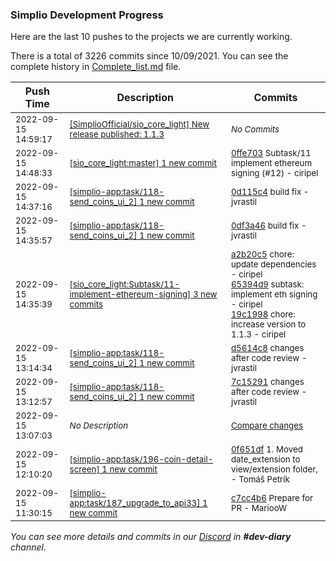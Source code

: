 
### Simplio Development Progress

Here are the last 10 pushes to the projects we are currently working.

There is a total of 3226 commits since 10/09/2021. You can see the complete history in
 [Complete_list.md](Complete_list.md) file.

| Push Time | Description | Commits |
| --- | --- | --- |
| <sub>2022-09-15 14:59:17</sub> | <sub>[[SimplioOfficial/sio_core_light] New release published: 1\.1\.3](https://github.com/SimplioOfficial/sio_core_light/releases/tag/1.1.3)</sub> | <sub>_No Commits_</sub> |
| <sub>2022-09-15 14:48:33</sub> | <sub>[[sio_core_light:master] 1 new commit](https://github.com/SimplioOfficial/sio_core_light/commit/0ffe703c9e94666cf49d9f29469f33206dfc49af)</sub> | <sub>[0ffe703](https://github.com/SimplioOfficial/sio_core_light/commit/0ffe703c9e94666cf49d9f29469f33206dfc49af) Subtask/11 implement ethereum signing (#12) - ciripel</sub> |
| <sub>2022-09-15 14:37:16</sub> | <sub>[[simplio-app:task/118\-send\_coins\_ui\_2] 1 new commit](https://github.com/SimplioOfficial/simplio-app/commit/0d115c4ab5f7f8026613d6841ddb2738bb3cc5bd)</sub> | <sub>[0d115c4](https://github.com/SimplioOfficial/simplio-app/commit/0d115c4ab5f7f8026613d6841ddb2738bb3cc5bd) build fix - jvrastil</sub> |
| <sub>2022-09-15 14:35:57</sub> | <sub>[[simplio-app:task/118\-send\_coins\_ui\_2] 1 new commit](https://github.com/SimplioOfficial/simplio-app/commit/0df3a46809f807598c9ede007ece6969d8a1d521)</sub> | <sub>[0df3a46](https://github.com/SimplioOfficial/simplio-app/commit/0df3a46809f807598c9ede007ece6969d8a1d521) build fix - jvrastil</sub> |
| <sub>2022-09-15 14:35:39</sub> | <sub>[[sio_core_light:Subtask/11\-implement\-ethereum\-signing] 3 new commits](https://github.com/SimplioOfficial/sio_core_light/compare/562534dd1267...19c1998652f4)</sub> | <sub>[a2b20c5](https://github.com/SimplioOfficial/sio_core_light/commit/a2b20c54803318c3cdc1318cc6de2a3cbc52596d) chore: update dependencies - ciripel<br>[65394d9](https://github.com/SimplioOfficial/sio_core_light/commit/65394d90706aca78def91c545b84974deacd9502) subtask: implement eth signing - ciripel<br>[19c1998](https://github.com/SimplioOfficial/sio_core_light/commit/19c1998652f445fdaab0920e661d5ea0228ce522) chore: increase version to 1.1.3 - ciripel</sub> |
| <sub>2022-09-15 13:14:34</sub> | <sub>[[simplio-app:task/118\-send\_coins\_ui\_2] 1 new commit](https://github.com/SimplioOfficial/simplio-app/commit/d5614c811e675bf216713bdb2b755fb2621bd83e)</sub> | <sub>[d5614c8](https://github.com/SimplioOfficial/simplio-app/commit/d5614c811e675bf216713bdb2b755fb2621bd83e) changes after code review - jvrastil</sub> |
| <sub>2022-09-15 13:12:57</sub> | <sub>[[simplio-app:task/118\-send\_coins\_ui\_2] 1 new commit](https://github.com/SimplioOfficial/simplio-app/commit/7c15291fbfce4686fead9b01eba5ea7753fb7002)</sub> | <sub>[7c15291](https://github.com/SimplioOfficial/simplio-app/commit/7c15291fbfce4686fead9b01eba5ea7753fb7002) changes after code review - jvrastil</sub> |
| <sub>2022-09-15 13:07:03</sub> | <sub>_No Description_</sub> | <sub>[Compare changes](https://github.com/SimplioOfficial/simplio-app/compare/e9ec8afd2ac0...e7d5a657bcb5)</sub> |
| <sub>2022-09-15 12:10:20</sub> | <sub>[[simplio-app:task/196\-coin\-detail\-screen] 1 new commit](https://github.com/SimplioOfficial/simplio-app/commit/0f651df759854936fe060be54713d3c5d9271359)</sub> | <sub>[0f651df](https://github.com/SimplioOfficial/simplio-app/commit/0f651df759854936fe060be54713d3c5d9271359) 1. Moved date_extension to view/extension folder, - Tomáš Petrík</sub> |
| <sub>2022-09-15 11:30:15</sub> | <sub>[[simplio-app:task/187\_upgrade\_to\_api33] 1 new commit](https://github.com/SimplioOfficial/simplio-app/commit/c7cc4b616550a28d8bb71fad49152196bd5394d3)</sub> | <sub>[c7cc4b6](https://github.com/SimplioOfficial/simplio-app/commit/c7cc4b616550a28d8bb71fad49152196bd5394d3) Prepare for PR - MariooW</sub> |

_You can see more details and commits in our [Discord](https://discord.gg/aKhjuwZmdP) in **#dev-diary** channel._
